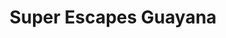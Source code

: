 ---
title: "Super Escapes Guayana"
url: /ciudad-guayana-puerto-ordaz/super-escapes-guayana/
shop: Autowerkstatt
---